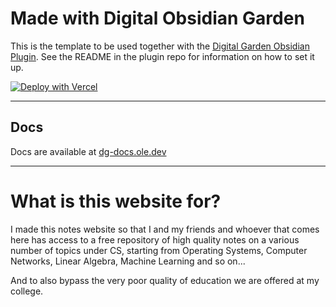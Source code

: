 # Made with Digital Obsidian Garden
This is the template to be used together with the [Digital Garden Obsidian Plugin](https://github.com/oleeskild/Obsidian-Digital-Garden). 
See the README in the plugin repo for information on how to set it up.

[![Deploy with Vercel](https://vercel.com/button)](https://vercel.com/new/clone?repository-url=https://github.com/oleeskild/digitalgarden)

---
## Docs
Docs are available at [dg-docs.ole.dev](https://dg-docs.ole.dev/)

--- 
# What is this website for? 

I made this notes website so that I and my friends and whoever that comes here has access to a free repository of high quality notes on a various number of topics under CS, starting from Operating Systems, Computer Networks, Linear Algebra, Machine Learning and so on...

And to also bypass the very poor quality of education we are offered at my college.
